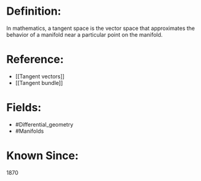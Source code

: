 

# Definition:
In mathematics, a tangent space is the vector space that approximates the behavior of a manifold near a particular point on the manifold.

# Reference:
- [[Tangent vectors]]
- [[Tangent bundle]]

# Fields: 
- #Differential_geometry
- #Manifolds

# Known Since:
1870

